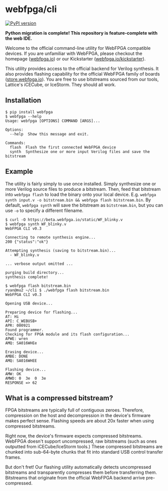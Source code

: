 # webfpga/cli
[![PyPI version](https://badge.fury.io/py/webfpga.svg)](https://badge.fury.io/py/webfpga)

**Python migration is complete! This repository is feature-complete with the web
IDE.**

Welcome to the official command-line utility for WebFPGA compatible devices.
If you are unfamiliar with WebFPGA, please checkout the homepage
([webfpga.io](https://webfpga.io)) or our Kickstarter
([webfpga.io/kickstarter](https://webfpga.io/kickstarter)).

This utility provides access to the official backend for Verilog synthesis.
It also provides flashing capability for the official WebFPGA family of
boards ([store.webfpga.io](https://store.webfpga.io)). You are free to use
bitstreams sourced from our tools, Lattice's iCECube, or IceStorm. They
should all work.

## Installation
```console
$ pip install webfpga
$ webfpga --help
Usage: webfpga [OPTIONS] COMMAND [ARGS]...

Options:
  --help  Show this message and exit.

Commands:
  flash  Flash the first connected WebFPGA device
  synth  Synthesize one or more input Verilog files and save the bitstream
```

## Example
The utility is fairly simply to use once installed. Simply
synthesize one or more Verilog source files to produce a bitstream.
Then, feed that bitstream into `webfpga flash` to load the binary
onto your local device. E.g.
`webfpga synth input.v -o bitstream.bin && webfpga flash bitstream.bin`.
By default, `webfpga synth` will save the bitstream as `bitstream.bin`, but
you can use `-o` to specify a different filename.

```console
$ curl -O https://beta.webfpga.io/static/WF_blinky.v
$ webfpga synth WF_blinky.v
WebFPGA CLI v0.3

Connecting to remote synthesis engine...
200 {"status":"ok"} 

Attempting synthesis (saving to bitstream.bin)...
  - WF_blinky.v

... verbose output omitted ...

purging build directory...
synthesis complete!

$ webfpga flash bitstream.bin
ryan@mu2 ~/cli $ ./webfpga flash bitstream.bin 
WebFPGA CLI v0.3

Opening USB device...

Preparing device for flashing...
AT: Hi
API: C_WEBUSB+
APR: 000921
Found programmer.
Checking for FPGA module and its flash configuration...
APWE: wren
AMQ: SA016WHEe

Erasing device...
AMBE: DONE
AMQ: SA016WHEE

Flashing device...
AMW: OK
AMWD: 0  3e  0  3e
RESPONSE => 62 
```

## What is a compressed bitstream?

FPGA bitstreams are typically full of contiguous zeroes. Therefore,
compression on the host and decompression in the device's firmware
makes perfect sense. Flashing speeds are about 20x faster when using
compressed bitstreams.

Right now, the device's firmware expects compressed bitstreams. WebFPGA
doesn't support uncompressed, raw bitstreams (such as ones outputted
from iCECube/IceStorm tools.) These compressed bitstreams are chunked
into sub-64-byte chunks that fit into standard USB control transfer frames.

But don't fret! Our flashing utility automatically detects uncompressed
bitstreams and transparently compresses them before transferring them.
Bitstreams that originate from the official WebFPGA backend arrive
pre-compressed.

